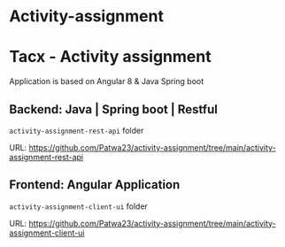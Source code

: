 # Activity-assignment

# Tacx - Activity assignment
Application  is based on Angular 8 &amp; Java Spring boot 


## Backend: Java | Spring boot | Restful
`activity-assignment-rest-api` folder

URL: https://github.com/Patwa23/activity-assignment/tree/main/activity-assignment-rest-api

## Frontend: Angular Application 
`activity-assignment-client-ui` folder

URL: https://github.com/Patwa23/activity-assignment/tree/main/activity-assignment-client-ui
